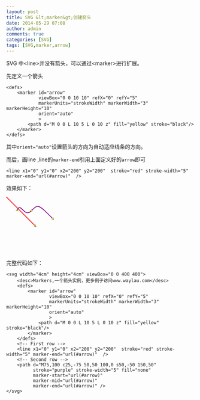 ```yaml
---
layout: post
title: SVG &lt;marker&gt;创建箭头
date: 2014-05-29 07:08
author: admin
comments: true
categories: [SVG]
tags: [SVG,marker,arrow]
---
```

 
SVG 中&lt;line&gt;并没有箭头，可以通过&lt;marker&gt;进行扩展。

先定义一个箭头

    <defs>
        <marker id="arrow"
                viewBox="0 0 10 10" refX="0" refY="5"
                markerUnits="strokeWidth" markerWidth="3" markerHeight="10"
                orient="auto"
                >
            <path d="M 0 0 L 10 5 L 0 10 z" fill="yellow" stroke="black"/>
        </marker>
    </defs>

其中`orient="auto"`设置箭头的方向为自动适应线条的方向。

而后，画line ,line的`marker-end`引用上面定义好的`arrow`即可

    <line x1="0" y1="0" x2="200" y2="200"  stroke="red" stroke-width="5" marker-end="url(#arrow)"  />
效果如下：

<svg width="4cm" height="4cm" viewBox="0 0 400 400">
<desc>Markers,一个箭头实例，更多例子访问www.waylau.com</desc>
<defs>
<marker id="arrow"
viewBox="0 0 10 10" refX="0" refY="5"
markerUnits="strokeWidth" markerWidth="3" markerHeight="10"
orient="auto"
>
<path d="M 0 0 L 10 5 L 0 10 z" fill="yellow" stroke="black"/>
</marker>
</defs>

<line x1="0" y1="0" x2="200" y2="200"  stroke="red" stroke-width="5" marker-end="url(#arrow)"  />
<path d="M75,100 c25,-75 50,50 100,0 s50,-50 150,50"
  stroke="purple" stroke-width="5" fill="none"
  marker-start="url(#arrow)"
  marker-mid="url(#arrow)"
  marker-end="url(#arrow)" />
</svg>

完整代码如下：
	
	<svg width="4cm" height="4cm" viewBox="0 0 400 400">
	    <desc>Markers,一个箭头实例，更多例子访问www.waylau.com</desc>
	    <defs>
	        <marker id="arrow"
	                viewBox="0 0 10 10" refX="0" refY="5"
	                markerUnits="strokeWidth" markerWidth="3" markerHeight="10"
	                orient="auto"
	                >
	            <path d="M 0 0 L 10 5 L 0 10 z" fill="yellow" stroke="black"/>
	        </marker>
	    </defs>
	    <!-- First row -->
	    <line x1="0" y1="0" x2="200" y2="200"  stroke="red" stroke-width="5" marker-end="url(#arrow)"  />
	    <!-- Second row -->
	    <path d="M75,100 c25,-75 50,50 100,0 s50,-50 150,50"
	          stroke="purple" stroke-width="5" fill="none"
	          marker-start="url(#arrow)"
	          marker-mid="url(#arrow)"
	          marker-end="url(#arrow)" />
	</svg>
